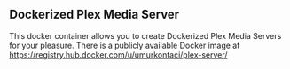 Dockerized Plex Media Server
-

This docker container allows you to create Dockerized Plex Media Servers for your pleasure. There is a publicly available Docker image at https://registry.hub.docker.com/u/umurkontaci/plex-server/

